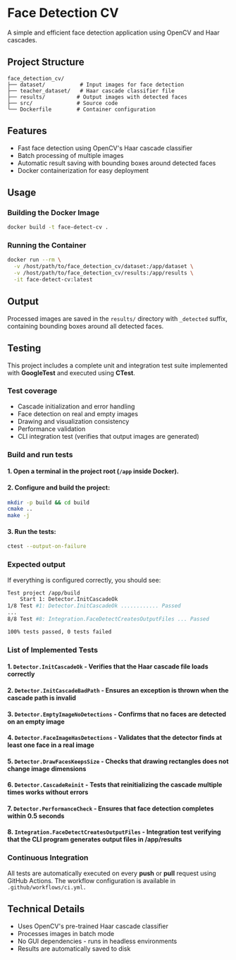 # Face Detection CV

A simple and efficient face detection application using OpenCV and Haar cascades.

## Project Structure

```
face_detection_cv/
├── dataset/           # Input images for face detection
├── teacher_dataset/   # Haar cascade classifier file
├── results/          # Output images with detected faces
├── src/              # Source code
└── Dockerfile        # Container configuration
```

## Features

- Fast face detection using OpenCV's Haar cascade classifier
- Batch processing of multiple images
- Automatic result saving with bounding boxes around detected faces
- Docker containerization for easy deployment

## Usage

### Building the Docker Image

```bash
docker build -t face-detect-cv .
```

### Running the Container

```bash
docker run --rm \
  -v /host/path/to/face_detection_cv/dataset:/app/dataset \
  -v /host/path/to/face_detection_cv/results:/app/results \
  -it face-detect-cv:latest
```

## Output

Processed images are saved in the `results/` directory with `_detected` suffix, containing bounding boxes around all detected faces.


## Testing

This project includes a complete unit and integration test suite implemented with **GoogleTest** and executed using **CTest**.

### Test coverage

- Cascade initialization and error handling
- Face detection on real and empty images
- Drawing and visualization consistency
- Performance validation
- CLI integration test (verifies that output images are generated)


### Build and run tests

#### 1. Open a terminal in the project root (```/app``` inside Docker).

#### 2. Configure and build the project:

```bash
mkdir -p build && cd build
cmake ..
make -j
```

#### 3. Run the tests:

```bash
ctest --output-on-failure
```

### Expected output

If everything is configured correctly, you should see:

```bash
Test project /app/build
    Start 1: Detector.InitCascadeOk
1/8 Test #1: Detector.InitCascadeOk ............ Passed
...
8/8 Test #8: Integration.FaceDetectCreatesOutputFiles ... Passed

100% tests passed, 0 tests failed
```

### List of Implemented Tests
#### 1. ```Detector.InitCascadeOk``` - Verifies that the Haar cascade file loads correctly
#### 2. ```Detector.InitCascadeBadPath``` - Ensures an exception is thrown when the cascade path is invalid
#### 3. ```Detector.EmptyImageNoDetections``` - Confirms that no faces are detected on an empty image
#### 4. ```Detector.FaceImageHasDetections``` - Validates that the detector finds at least one face in a real image
#### 5. ```Detector.DrawFacesKeepsSize``` - Checks that drawing rectangles does not change image dimensions
#### 6. ```Detector.CascadeReinit``` - Tests that reinitializing the cascade multiple times works without errors
#### 7. ```Detector.PerformanceCheck``` - Ensures that face detection completes within 0.5 seconds
#### 8. ```Integration.FaceDetectCreatesOutputFiles``` - Integration test verifying that the CLI program generates output files in /app/results

### Continuous Integration

All tests are automatically executed on every **push** or **pull** request using GitHub Actions.
The workflow configuration is available in ```.github/workflows/ci.yml.```

## Technical Details

- Uses OpenCV's pre-trained Haar cascade classifier
- Processes images in batch mode
- No GUI dependencies - runs in headless environments
- Results are automatically saved to disk
